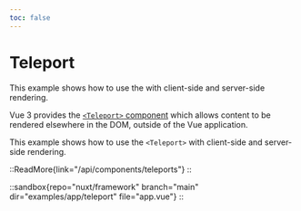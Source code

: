 ```yaml
---
toc: false
---
```


# Teleport

This example shows how to use the <Teleport> with client-side and server-side rendering.

Vue 3 provides the [`<Teleport>` component](https://vuejs.org/guide/built-ins/teleport.html) which allows content to be rendered elsewhere in the DOM, outside of the Vue application.

This example shows how to use the `<Teleport>` with client-side and server-side rendering.

::ReadMore{link="/api/components/teleports"}
::

::sandbox{repo="nuxt/framework" branch="main" dir="examples/app/teleport" file="app.vue"}
::
